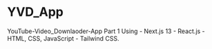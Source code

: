 # YVD_App
YouTube-Video_Downlaoder-App Part 1 Using - Next.js 13 - React.js - HTML, CSS, JavaScript - Tailwind CSS.
